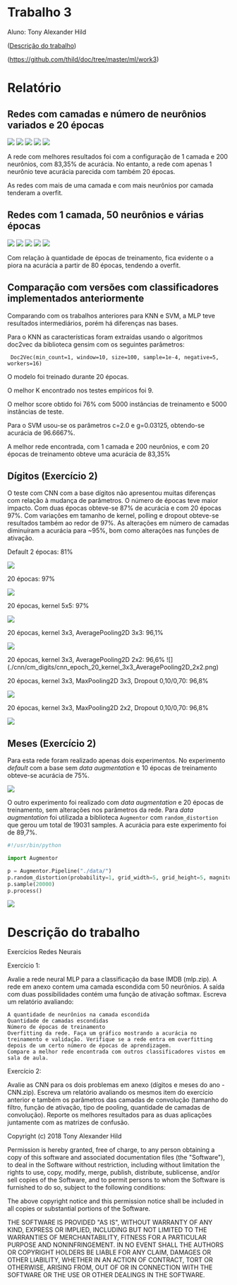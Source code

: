 # Trabalho 3

Aluno: Tony Alexander Hild

([Descrição do trabalho](#Descrição-do-trabalho))

(https://github.com/thild/doc/tree/master/ml/work3)

# Relatório

## Redes com camadas e número de neurônios variados e 20 épocas

![](./mlp/network/a_1_1.png)
![](./mlp/network/a_1_50.png)
![](./mlp/network/a_1_200.png)
![](./mlp/network/a_2_50_50.png)
![](./mlp/network/a_2_200_200.png)

A rede com melhores resultados foi com a configuração de 1 camada e 200 neurônios, com 83,35% de acurácia. No entanto, a rede com apenas 1 neurônio teve acurácia parecida com também 20 épocas.

As redes com mais de uma camada e com mais neurônios por camada tenderam a overfit.

## Redes com 1 camada, 50 neurônios e várias épocas
![](./mlp/overfit/a_20.png)
![](./mlp/overfit/a_40.png)
![](./mlp/overfit/a_80.png)
![](./mlp/overfit/a_160.png)
![](./mlp/overfit/a_320.png)

Com relação à quantidade de épocas de treinamento, fica evidente o a piora na acurácia a partir de 80 épocas, tendendo a overfit.

## Comparação com versões com classificadores implementados anteriormente

Comparando com os trabalhos anteriores para KNN e SVM, a MLP teve resultados intermediários, porém há diferenças nas bases.

Para o KNN as características foram extraídas usando o algoritmos doc2vec da biblioteca gensim com os seguintes parâmetros:

```  Doc2Vec(min_count=1, window=10, size=100, sample=1e-4, negative=5, workers=16) ```

O modelo foi treinado durante 20 épocas.

O melhor K encontrado nos testes empíricos foi 9.

O melhor score obtido foi 76% com 5000 instâncias de treinamento e 5000 instâncias de teste.

Para o SVM usou-se os parâmetros c=2.0 e g=0.03125, obtendo-se acurácia de 96.6667%.

A melhor rede encontrada, com 1 camada e 200 neurônios, e com 20 épocas de treinamento obteve uma acurácia de 83,35%

## Dígitos (Exercício 2)

O teste com CNN com a base dígitos não apresentou muitas diferenças com relação à mudança de parâmetros. O número de épocas teve maior impacto. Com duas épocas obteve-se 87% de acurácia e com 20 épocas 97%. Com variações em tamanho de kernel, polling e dropout obteve-se resultados também ao redor de 97%. As alterações em número de camadas diminuíram a acurácia para ~95%, bom como alterações nas funções de ativação.

Default 2 épocas: 81%

![](./cnn/cm_digits/cnn_default.png)


20 épocas: 97%

![](./cnn/cm_digits/cnn_20.png)


20 épocas, kernel 5x5: 97%

![](./cnn/cm_digits/cnn_epoch_20_kernel_5x5.png)


20 épocas, kernel 3x3, AveragePooling2D 3x3: 96,1%

![](./cnn/cm_digits/cnn_epoch_20_kernel_5x5.png)


20 épocas, kernel 3x3, AveragePooling2D 2x2: 96,6%
![]
(./cnn/cm_digits/cnn_epoch_20_kernel_3x3_AveragePooling2D_2x2.png)


20 épocas, kernel 3x3, MaxPooling2D 3x3, Dropout 0,10/0,70: 96,8%

![](./cnn/cm_digits/cnn_epoch_20_kernel_3x3_MaxPooling2D_3x3_dropout_10_70.png)


20 épocas, kernel 3x3, MaxPooling2D 2x2, Dropout 0,10/0,70: 96,8%

![](./cnn/cm_digits/cnn_epoch_20_kernel_3x3_MaxPooling2D_2x2_dropout_10_70.png)


## Meses (Exercício 2)

Para esta rede foram realizado apenas dois experimentos. No experimento *default* com a base sem *data augmentation* e 10 épocas de treinamento obteve-se acurácia de 75%.


![](./cnn/cm_meses/cnnmes_10.png)


O outro experimento foi realizado com *data augmentation* e 20 épocas de treinamento, sem alterações nos parâmetros da rede. Para *data augmentation* foi utilizada a biblioteca `Augmentor` com `random_distortion` que gerou um total de 19031 samples. A acurácia para este experimento foi de 89,7%.


```python
#!/usr/bin/python 

import Augmentor

p = Augmentor.Pipeline("./data/")
p.random_distortion(probability=1, grid_width=5, grid_height=5, magnitude=5)
p.sample(20000)
p.process()
```

![](./cnn/cm_meses/cnnmes_20_aug.png)


# Descrição do trabalho

Exercícios Redes Neurais

Exercício 1:

Avalie a rede neural MLP para a classificação da base IMDB (mlp.zip). A rede em anexo contem uma camada escondida com 50 neurônios. A saída com duas possibilidades contém uma função de ativação softmax. Escreva um relatório avaliando:

    A quantidade de neurônios na camada escondida
    Quantidade de camadas escondidas 
    Número de épocas de treinamento
    Overfitting da rede. Faça um gráfico mostrando a acurácia no treinamento e validação. Verifique se a rede entra em overfitting depois de um certo número de épocas de aprendizagem. 
    Compare a melhor rede encontrada com outros classificadores vistos em sala de aula. 

Exercício 2:

Avalie as CNN para os dois problemas em anexo (dígitos e meses do ano - CNN.zip). Escreva um relatório avaliando os mesmos item do exercício anterior e também os parâmetros das camadas de convolução (tamanho do filtro, função de ativação, tipo de pooling, quantidade de camadas de convolução). Reporte os melhores resultados para as duas aplicações juntamente com as matrizes de confusão. 



Copyright (c) 2018 Tony Alexander Hild

Permission is hereby granted, free of charge, to any person obtaining a copy of this software and associated documentation files (the "Software"), to deal in the Software without restriction, including without limitation the rights to use, copy, modify, merge, publish, distribute, sublicense, and/or sell copies of the Software, and to permit persons to whom the Software is furnished to do so, subject to the following conditions:

The above copyright notice and this permission notice shall be included in all copies or substantial portions of the Software.

THE SOFTWARE IS PROVIDED "AS IS", WITHOUT WARRANTY OF ANY KIND, EXPRESS OR IMPLIED, INCLUDING BUT NOT LIMITED TO THE WARRANTIES OF MERCHANTABILITY, FITNESS FOR A PARTICULAR PURPOSE AND NONINFRINGEMENT. IN NO EVENT SHALL THE AUTHORS OR COPYRIGHT HOLDERS BE LIABLE FOR ANY CLAIM, DAMAGES OR OTHER LIABILITY, WHETHER IN AN ACTION OF CONTRACT, TORT OR OTHERWISE, ARISING FROM, OUT OF OR IN CONNECTION WITH THE SOFTWARE OR THE USE OR OTHER DEALINGS IN THE SOFTWARE.